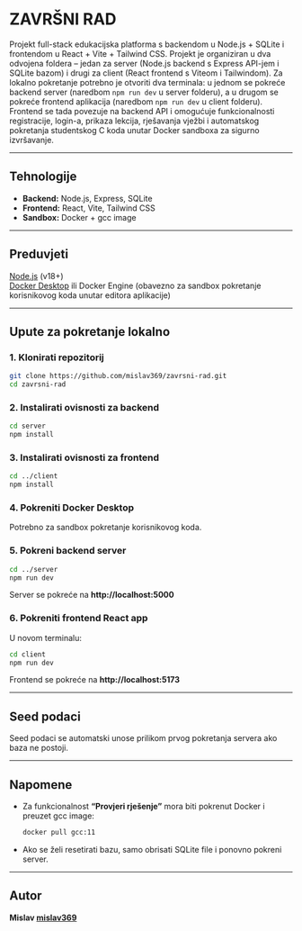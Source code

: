 # ZAVRŠNI RAD

Projekt full-stack edukacijska platforma s backendom u Node.js + SQLite i frontendom u React + Vite + Tailwind CSS. Projekt je organiziran u dva odvojena foldera – jedan za server (Node.js backend s Express API-jem i SQLite bazom) i drugi za client (React frontend s Viteom i Tailwindom). Za lokalno pokretanje potrebno je otvoriti dva terminala: u jednom se pokreće backend server (naredbom `npm run dev` u server folderu), a u drugom se pokreće frontend aplikacija (naredbom `npm run dev` u client folderu). Frontend se tada povezuje na backend API i omogućuje funkcionalnosti registracije, login-a, prikaza lekcija, rješavanja vježbi i automatskog pokretanja studentskog C koda unutar Docker sandboxa za sigurno izvršavanje.


---

## Tehnologije

- **Backend:** Node.js, Express, SQLite
- **Frontend:** React, Vite, Tailwind CSS
- **Sandbox:** Docker + gcc image

---

## Preduvjeti

[Node.js](https://nodejs.org/) (v18+)  
[Docker Desktop](https://www.docker.com/products/docker-desktop/) ili Docker Engine (obavezno za sandbox pokretanje korisnikovog koda unutar editora aplikacije)

---

## Upute za pokretanje lokalno

### 1. Klonirati repozitorij

```bash
git clone https://github.com/mislav369/zavrsni-rad.git
cd zavrsni-rad
```

### 2. Instalirati ovisnosti za backend

```bash
cd server
npm install
```

### 3. Instalirati ovisnosti za frontend

```bash
cd ../client
npm install
```

### 4. Pokreniti Docker Desktop

Potrebno za sandbox pokretanje korisnikovog koda.

### 5. Pokreni backend server

```bash
cd ../server
npm run dev
```

Server se pokreće na **http://localhost:5000**

### 6. Pokreniti frontend React app

U novom terminalu:

```bash
cd client
npm run dev
```

Frontend se pokreće na **http://localhost:5173**

---


## Seed podaci

Seed podaci se automatski unose prilikom prvog pokretanja servera ako baza ne postoji.

---

## Napomene

- Za funkcionalnost **“Provjeri rješenje”** mora biti pokrenut Docker i preuzet gcc image:

  ```bash
  docker pull gcc:11
  ```

- Ako se želi resetirati bazu, samo obrisati SQLite file i ponovno pokreni server.

---


## Autor

**Mislav [mislav369](https://github.com/mislav369)**
